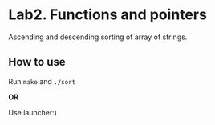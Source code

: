 # Lab2. Functions and pointers

Ascending and descending sorting of array of strings.

## How to use

Run `make` and `./sort`

**OR**

Use launcher:)
